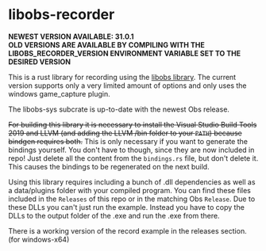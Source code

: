 # libobs-recorder

**NEWEST VERSION AVAILABLE: 31.0.1**  
**OLD VERSIONS ARE AVAILABLE BY COMPILING WITH THE LIBOBS_RECORDER_VERSION ENVIRONMENT VARIABLE SET TO THE DESIRED VERSION**

This is a rust library for recording using the [libobs library]("https://github.com/obsproject/obs-studio").
The current version supports only a very limited amount of options and only uses the windows game_capture plugin.

The libobs-sys subcrate is up-to-date with the newest Obs release.

~~For building this library it is necessary to install the Visual Studio Build Tools 2019 and LLVM (and adding the LLVM /bin folder to your `PATH`) because bindgen requires both.~~
This is only necessary if you want to generate the bindings yourself. You don't have to though, since they are now included in repo!
Just delete all the content from the `bindings.rs` file, but don't delete it. This causes the bindings to be regenerated on the next build.

Using this library requires including a bunch of .dll dependencies as well as a data/plugins folder with your compiled program.
You can find these files included in the `Releases` of this repo or in the matching Obs `Release`.
Due to these DLLs you can't just run the example. Instead you have to copy the DLLs to the output folder of the .exe and run the .exe from there.

There is a working version of the record example in the releases section. (for windows-x64)
